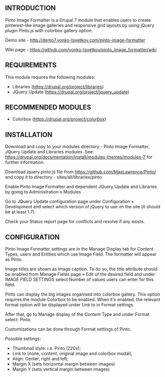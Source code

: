 INTRODUCTION
------------
Pinto Image Formatter is a Drupal 7 module that enables users to create pinterest-like image galleries 
and responsive grid layouts by using jQuery plugin Pinto.js 
with colorbox gallery option.

Demo site - http://demo7.yonko-tsvetkov.com/pinto-image-formatter

Wiki page - https://github.com/yonko-tsvetkov/pinto_image_formatter/wiki

REQUIREMENTS
------------
This module requires the following modules:
 * Libraries (https://drupal.org/project/libraries)
 * JQuery Update (https://drupal.org/project/jquery_update)
 
RECOMMENDED MODULES
-------------------
 * Colorbox (https://drupal.org/project/colorbox)

INSTALLATION
------------
Download and copy to your modules directory - Pinto Image Formatter, 
JQuery Update and Libraries modules. See:
https://drupal.org/documentation/install/modules-themes/modules-7
for further information.

Download jquery.pinto.js file from https://github.com/MaxLawrence/Pinto/ 
and copy it to directory - sites/all/libraries/pinto

Enable Pinto Image Formatter and dependent JQuery Update and Libraries 
by going to Administration » Modules

Go to JQuery Update configuration page under 
Configuration » Development and select which version of jQuery to use 
on the site (it should be at least 1.7). 

 Check your Status report page for conflicts and resolve if any exists. 


CONFIGURATION
-------------
Pinto Image Formatter settings are in the Manage Display tab for Content Types, 
users and Entities which use Image Field. The formatter will appear as Pinto.

Image titles are shown as image caption. To do so, 
the title attribute should be enabled from Manage Fields page » Edit 
of the desired field and under IMAGE FIELD SETTINGS 
select Number of values users can enter for this field.  

Pinto can display the big images organised into colorbox gallery. 
This option requires the module Colorbox to be enabled. 
When it's enabled, the relevant format option will be displayed 
under Link to in Format settings.

After that, go to Manage display of the Content Type 
and under Format select: Pinto. 

Customizations can be done through Format settings of Pinto. 

Possible settings:
 - Thumbnail style: i.e. Pinto (220x);
 - Link to (none, content, original image and colorbox modal);
 - Align: Center, right and left;
 - Margin X (sets horizontal margin between images)
 - Margin Y (sets vertical margin between images)
